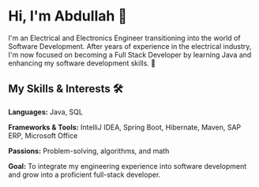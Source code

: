 # Hi, I'm Abdullah 👋

I'm an Electrical and Electronics Engineer transitioning into the world of Software Development. After years of experience in the electrical industry, I'm now focused on becoming a Full Stack Developer by learning Java and enhancing my software development skills. 🚀

## My Skills & Interests 🛠️
**Languages:** Java, SQL  

**Frameworks & Tools:** IntelliJ IDEA, Spring Boot, Hibernate, Maven, SAP ERP, Microsoft Office 

**Passions:** Problem-solving, algorithms, and math  

**Goal:** To integrate my engineering experience into software development and grow into a proficient full-stack developer.  

<!--
**abdullahkocak123/abdullahkocak123** is a ✨ _special_ ✨ repository because its `README.md` (this file) appears on your GitHub profile.

Here are some ideas to get you started:

- 🔭 I’m currently working on ...
- 🌱 I’m currently learning ...
- 👯 I’m looking to collaborate on ...
- 🤔 I’m looking for help with ...
- 💬 Ask me about ...
- 📫 How to reach me: ...
- 😄 Pronouns: ...
- ⚡ Fun fact: ...
-->
